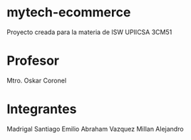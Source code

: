 # mytech-ecommerce
Proyecto creada para la materia de ISW UPIICSA 3CM51

# Profesor
Mtro. Oskar Coronel

# Integrantes
Madrigal Santiago Emilio Abraham
Vazquez Millan Alejandro
